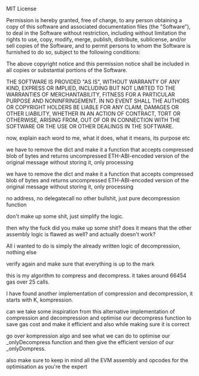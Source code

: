 MIT License

Permission is hereby granted, free of charge, to any person obtaining a copy of this software and associated documentation files (the "Software"), to deal in the Software without restriction, including without limitation the rights to use, copy, modify, merge, publish, distribute, sublicense, and/or sell copies of the Software, and to permit persons to whom the Software is furnished to do so, subject to the following conditions:

The above copyright notice and this permission notice shall be included in all copies or substantial portions of the Software.

THE SOFTWARE IS PROVIDED "AS IS", WITHOUT WARRANTY OF ANY KIND, EXPRESS OR IMPLIED, INCLUDING BUT NOT LIMITED TO THE WARRANTIES OF MERCHANTABILITY, FITNESS FOR A PARTICULAR PURPOSE AND NONINFRINGEMENT. IN NO EVENT SHALL THE AUTHORS OR COPYRIGHT HOLDERS BE LIABLE FOR ANY CLAIM, DAMAGES OR OTHER LIABILITY, WHETHER IN AN ACTION OF CONTRACT, TORT OR OTHERWISE, ARISING FROM, OUT OF OR IN CONNECTION WITH THE SOFTWARE OR THE USE OR OTHER DEALINGS IN THE SOFTWARE.



now, explain each word to me, what it does, what it means, its purpose etc

we have to remove the dict and make it a function that accepts compressed blob of bytes and returns uncompressed ETH-ABI-encoded version of the original message without storing it, only processing


we have to remove the dict and make it a function that accepts compressed blob of bytes and returns uncompressed ETH-ABI-encoded version of the original message without storing it, only processing

no address, no delegatecall no other bullshit, just pure decompression function

don't make up some shit, just simplify the logic.

then why the fuck did you make up some shit? does it means that the other assembly logic is flawed as well? and actually doesn't work?

All i wanted to do is simply the already written logic of decompression, nothing else

verify again and make sure that everything is up to the mark


this is my algorithm to compress and decompress. it takes around 66454 gas over 25 calls.

I have found another implementation of compression and decompression, it starts with K, kompression.

can we take some inspiration from this alternative implementation of compression and decompression and optimise our decompress function to save gas cost and make it efficient and also while making sure it is correct


go over kompression algo and see what we can do to optimise our _onlyDecompress function and then give the efficient version of our _onlyDompress.

also make sure to keep in mind all the EVM assembly and opcodes for the optimisation as you're the expert